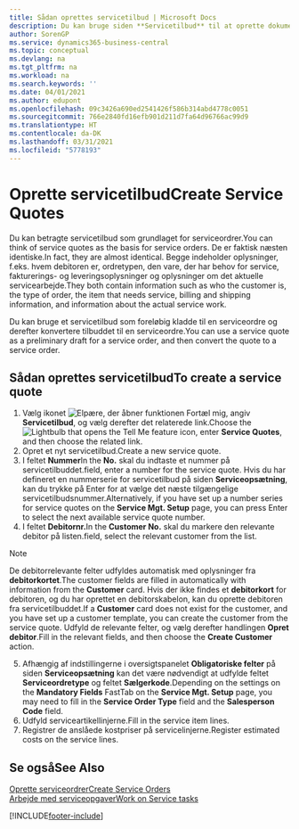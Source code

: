 ```yaml
---
title: Sådan oprettes servicetilbud | Microsoft Docs
description: Du kan bruge siden **Servicetilbud** til at oprette dokumenter, hvor du indtaster oplysninger om en serviceydelse, f.eks. reparation og vedligeholdelse, for serviceartikler efter kundeforespørgsel. Du kan bruge et servicetilbud som foreløbig kladde til en serviceordre og derefter konvertere tilbuddet til en serviceordre.
author: SorenGP
ms.service: dynamics365-business-central
ms.topic: conceptual
ms.devlang: na
ms.tgt_pltfrm: na
ms.workload: na
ms.search.keywords: ''
ms.date: 04/01/2021
ms.author: edupont
ms.openlocfilehash: 09c3426a690ed2541426f586b314abd4778c0051
ms.sourcegitcommit: 766e2840fd16efb901d211d7fa64d96766ac99d9
ms.translationtype: HT
ms.contentlocale: da-DK
ms.lasthandoff: 03/31/2021
ms.locfileid: "5778193"
---
```

# <a name="create-service-quotes"></a><span data-ttu-id="5016a-104">Oprette servicetilbud</span><span class="sxs-lookup"><span data-stu-id="5016a-104">Create Service Quotes</span></span>
<span data-ttu-id="5016a-105">Du kan betragte servicetilbud som grundlaget for serviceordrer.</span><span class="sxs-lookup"><span data-stu-id="5016a-105">You can think of service quotes as the basis for service orders.</span></span> <span data-ttu-id="5016a-106">De er faktisk næsten identiske.</span><span class="sxs-lookup"><span data-stu-id="5016a-106">In fact, they are almost identical.</span></span> <span data-ttu-id="5016a-107">Begge indeholder oplysninger, f.eks. hvem debitoren er, ordretypen, den vare, der har behov for service, fakturerings- og leveringsoplysninger og oplysninger om det aktuelle servicearbejde.</span><span class="sxs-lookup"><span data-stu-id="5016a-107">They both contain information such as who the customer is, the type of order, the item that needs service, billing and shipping information, and information about the actual service work.</span></span>
 
<span data-ttu-id="5016a-108">Du kan bruge et servicetilbud som foreløbig kladde til en serviceordre og derefter konvertere tilbuddet til en serviceordre.</span><span class="sxs-lookup"><span data-stu-id="5016a-108">You can use a service quote as a preliminary draft for a service order, and then convert the quote to a service order.</span></span>  
  
## <a name="to-create-a-service-quote"></a><span data-ttu-id="5016a-109">Sådan oprettes servicetilbud</span><span class="sxs-lookup"><span data-stu-id="5016a-109">To create a service quote</span></span>  
1. <span data-ttu-id="5016a-110">Vælg ikonet ![Elpære, der åbner funktionen Fortæl mig](media/ui-search/search_small.png "Fortæl mig, hvad du vil foretage dig"), angiv **Servicetilbud**, og vælg derefter det relaterede link.</span><span class="sxs-lookup"><span data-stu-id="5016a-110">Choose the ![Lightbulb that opens the Tell Me feature](media/ui-search/search_small.png "Tell me what you want to do") icon, enter **Service Quotes**, and then choose the related link.</span></span>  
2. <span data-ttu-id="5016a-111">Opret et nyt servicetilbud.</span><span class="sxs-lookup"><span data-stu-id="5016a-111">Create a new service quote.</span></span>  
3. <span data-ttu-id="5016a-112">I feltet **Nummer**</span><span class="sxs-lookup"><span data-stu-id="5016a-112">In the **No.**</span></span> <span data-ttu-id="5016a-113">skal du indtaste et nummer på servicetilbuddet.</span><span class="sxs-lookup"><span data-stu-id="5016a-113">field, enter a number for the service quote.</span></span> <span data-ttu-id="5016a-114">Hvis du har defineret en nummerserie for servicetilbud på siden **Serviceopsætning**, kan du trykke på Enter for at vælge det næste tilgængelige servicetilbudsnummer.</span><span class="sxs-lookup"><span data-stu-id="5016a-114">Alternatively, if you have set up a number series for service quotes on the **Service Mgt. Setup** page, you can press Enter to select the next available service quote number.</span></span>  
4. <span data-ttu-id="5016a-115">I feltet **Debitornr.**</span><span class="sxs-lookup"><span data-stu-id="5016a-115">In the **Customer No.**</span></span>  <span data-ttu-id="5016a-116">skal du markere den relevante debitor på listen.</span><span class="sxs-lookup"><span data-stu-id="5016a-116">field, select the relevant customer from the list.</span></span>  

  > [!Note]  
  >  <span data-ttu-id="5016a-117">De debitorrelevante felter udfyldes automatisk med oplysninger fra **debitorkortet**.</span><span class="sxs-lookup"><span data-stu-id="5016a-117">The customer fields are filled in automatically with information from the **Customer** card.</span></span> <span data-ttu-id="5016a-118">Hvis der ikke findes et **debitorkort** for debitoren, og du har oprettet en debitorskabelon, kan du oprette debitoren fra servicetilbuddet.</span><span class="sxs-lookup"><span data-stu-id="5016a-118">If a **Customer** card does not exist for the customer, and you have set up a customer template, you can create the customer from the service quote.</span></span> <span data-ttu-id="5016a-119">Udfyld de relevante felter, og vælg derefter handlingen **Opret debitor**.</span><span class="sxs-lookup"><span data-stu-id="5016a-119">Fill in the relevant fields, and then choose the **Create Customer** action.</span></span>  
  
5. <span data-ttu-id="5016a-120">Afhængig af indstillingerne i oversigtspanelet **Obligatoriske felter** på siden **Serviceopsætning** kan det være nødvendigt at udfylde feltet **Serviceordretype** og feltet **Sælgerkode**.</span><span class="sxs-lookup"><span data-stu-id="5016a-120">Depending on the settings on the **Mandatory Fields** FastTab on the **Service Mgt. Setup** page, you may need to fill in the **Service Order Type** field and the **Salesperson Code** field.</span></span>  
6. <span data-ttu-id="5016a-121">Udfyld serviceartikellinjerne.</span><span class="sxs-lookup"><span data-stu-id="5016a-121">Fill in the service item lines.</span></span>  
7. <span data-ttu-id="5016a-122">Registrer de anslåede kostpriser på servicelinjerne.</span><span class="sxs-lookup"><span data-stu-id="5016a-122">Register estimated costs on the service lines.</span></span>  
  
## <a name="see-also"></a><span data-ttu-id="5016a-123">Se også</span><span class="sxs-lookup"><span data-stu-id="5016a-123">See Also</span></span>  
[<span data-ttu-id="5016a-124">Oprette serviceordrer</span><span class="sxs-lookup"><span data-stu-id="5016a-124">Create Service Orders</span></span>](service-how-to-create-service-orders.md)  
[<span data-ttu-id="5016a-125">Arbejde med serviceopgaver</span><span class="sxs-lookup"><span data-stu-id="5016a-125">Work on Service tasks</span></span>](service-how-to-work-on-service-tasks.md)  

 

[!INCLUDE[footer-include](includes/footer-banner.md)]